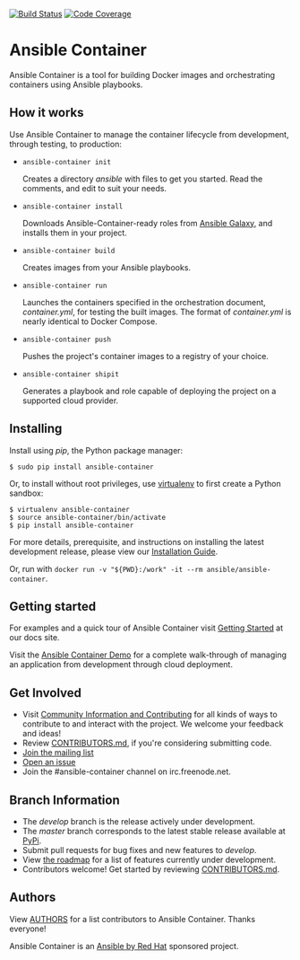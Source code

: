 [![Build Status](https://travis-ci.org/ansible/ansible-container.svg?branch=develop)](https://travis-ci.org/ansible/ansible-container)
[![Code Coverage](https://codecov.io/gh/ansible/ansible-container/coverage.svg)](https://codecov.io/gh/ansible/ansible-container)

# Ansible Container

Ansible Container is a tool for building Docker images and orchestrating containers using Ansible playbooks.

## How it works

Use Ansible Container to manage the container lifecycle from development, through testing, to production:

* `ansible-container init`

  Creates a directory *ansible* with files to get you started. Read the comments, and edit to suit your needs.

* `ansible-container install`

  Downloads Ansible-Container-ready roles from [Ansible Galaxy](https://galaxy.ansible.com), and installs them in your project.

* `ansible-container build`

  Creates images from your Ansible playbooks.

* `ansible-container run`

  Launches the containers specified in the orchestration document, *container.yml*, for testing the built images. The 
  format of *container.yml* is nearly identical to Docker Compose.

* `ansible-container push`

  Pushes the project's container images to a registry of your choice.

* `ansible-container shipit`

  Generates a playbook and role capable of deploying the project on a supported cloud provider.

## Installing

Install using *pip*, the Python package manager:

    $ sudo pip install ansible-container
    
Or, to install without root privileges, use [virtualenv](https://virtualenv.pypa.io/en/stable/) to first create a 
Python sandbox:
    
    $ virtualenv ansible-container
    $ source ansible-container/bin/activate
    $ pip install ansible-container

For more details, prerequisite, and instructions on installing the latest development release, please view our 
[Installation Guide](https://docs.ansible.com/ansible-container/installation.html).

Or, run with `docker run -v "${PWD}:/work" -it --rm ansible/ansible-container`.

## Getting started

For examples and a quick tour of Ansible Container visit [Getting Started](http://docs.ansible.com/ansible-container/getting_started.html) at our docs site.

Visit the [Ansible Container Demo](https://ansible.github.io/ansible-container-demo/) for a complete walk-through of managing an application from development through cloud deployment.

## Get Involved

* Visit [Community Information and Contributing](https://docs.ansible.com/ansible-container/community/index.html) 
  for all kinds of ways to contribute to and interact with the project. We welcome your feedback and ideas!
* Review [CONTRIBUTORS.md](./CONTRIBUTORS.md), if you're considering submitting code.
* [Join the  mailing list](https://groups.google.com/forum/#!forum/ansible-container)
* [Open an issue](https://github.com/ansible/ansible-container/issues)
* Join the #ansible-container channel on irc.freenode.net.  

## Branch Information

 * The *develop* branch is the release actively under development.
 * The *master* branch corresponds to the latest stable release available at [PyPi](https://pypi.org/project/ansible-container/).
 * Submit pull requests for bug fixes and new features to *develop*.
 * View [the roadmap](./ROADMAP.rst) for a list of features currently under development.
 * Contributors welcome! Get started by reviewing [CONTRIBUTORS.md](./CONTRIBUTORS.md).

## Authors

View [AUTHORS](./AUTHORS) for a list contributors to Ansible Container. Thanks everyone!

Ansible Container is an [Ansible by Red Hat](https://ansible.com) sponsored project.
